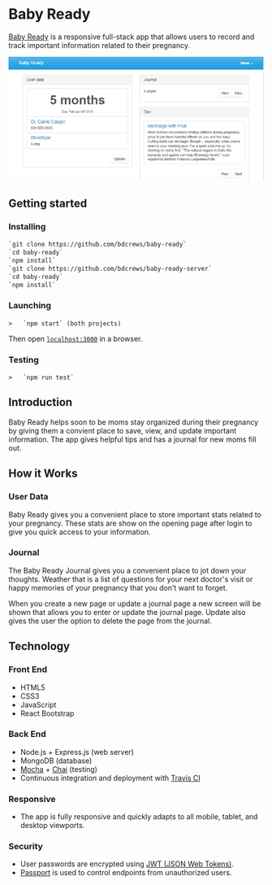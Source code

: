 <h1>Baby Ready</h1>
<p><a href="https://bookkeeper-ape-63565.netlify.com/">Baby Ready</a> is a responsive full-stack app that allows users to record and track important information related to their pregnancy.</p>
<img src="public/help0101.png">

## Getting started
### Installing
```
`git clone https://github.com/bdcrews/baby-ready`
`cd baby-ready`
`npm install`
`git clone https://github.com/bdcrews/baby-ready-server`
`cd baby-ready`
`npm install`
```
### Launching
```
>   `npm start` (both projects)
```
Then open [`localhost:3000`](http://localhost:3000) in a browser.
### Testing
```
>   `npm run test`
```

<h2>Introduction</h2>
<p>Baby Ready helps soon to be moms stay organized during their pregnancy by giving them a convient place to save, view, and update important information.  The app gives helpful tips and has a journal for new moms fill out.</p>

<h2>How it Works</h2>
<h3>User Data</h3>
<p>Baby Ready gives you a convenient place to store important stats related to your pregnancy. These stats are show on the opening page after login to give you quick access to your information.</p>

<h3>Journal</h3>
<p>The Baby Ready Journal gives you a convenient place to jot down your thoughts. Weather that is a list of questions for your next doctor's visit or happy memories of your pregnancy that you don't want to forget.</p>
<p>When you create a new page or update a journal page a new screen will be shown that allows you to enter or update the journal page. Update also gives the user the option to delete the page from the journal.</p>

<h2>Technology</h2>
<h3>Front End</h3>
<ul>
  <li>HTML5</li>
  <li>CSS3</li>
  <li>JavaScript</li>
  <li>React Bootstrap</li>
</ul>
<h3>Back End</h3>
<ul>
  <li>Node.js + Express.js (web server)</li>
  <li>MongoDB (database)</li>
  <li><a href="https://mochajs.org/">Mocha</a> + <a href="http://chaijs.com/">Chai</a> (testing)</li>
  <li>Continuous integration and deployment with <a href="https://travis-ci.org/">Travis CI</a></li>
</ul>
<h3>Responsive</h3>
<ul>
  <li>The app is fully responsive and quickly adapts to all mobile, tablet, and desktop viewports.</li>
</ul>
<h3>Security</h3>
<ul>
  <li>User passwords are encrypted using <a href="https://jwt.io/">JWT (JSON Web Tokens)</a>.</li>
  <li><a href="http://passportjs.org/">Passport</a> is used to control endpoints from unauthorized users.</li>
</ul>
